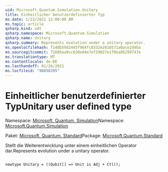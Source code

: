 ```yaml
---
uid: Microsoft.Quantum.Simulation.Unitary
title: Einheitlicher benutzerdefinierter Typ
ms.date: 1/23/2021 12:00:00 AM
ms.topic: article
qsharp.kind: udt
qsharp.namespace: Microsoft.Quantum.Simulation
qsharp.name: Unitary
qsharp.summary: Represents evolution under a unitary operator.
ms.openlocfilehash: f148b59d2445f964fc0332e2010571a0ace2d4ba
ms.sourcegitcommit: 71605ea9cc630e84e7ef29027e1f0ea06299747e
ms.translationtype: MT
ms.contentlocale: de-DE
ms.lasthandoff: 01/26/2021
ms.locfileid: "98858395"
---
```

# <a name="unitary-user-defined-type"></a><span data-ttu-id="9611a-102">Einheitlicher benutzerdefinierter Typ</span><span class="sxs-lookup"><span data-stu-id="9611a-102">Unitary user defined type</span></span>

<span data-ttu-id="9611a-103">Namespace: [Microsoft. Quantum. Simulation](xref:Microsoft.Quantum.Simulation)</span><span class="sxs-lookup"><span data-stu-id="9611a-103">Namespace: [Microsoft.Quantum.Simulation](xref:Microsoft.Quantum.Simulation)</span></span>

<span data-ttu-id="9611a-104">Paket: [Microsoft. Quantum. Standard](https://nuget.org/packages/Microsoft.Quantum.Standard)</span><span class="sxs-lookup"><span data-stu-id="9611a-104">Package: [Microsoft.Quantum.Standard](https://nuget.org/packages/Microsoft.Quantum.Standard)</span></span>


<span data-ttu-id="9611a-105">Stellt die Weiterentwicklung unter einem einheitlichen Operator dar.</span><span class="sxs-lookup"><span data-stu-id="9611a-105">Represents evolution under a unitary operator.</span></span>

```qsharp

newtype Unitary = ((Qubit[] => Unit is Adj + Ctl));
```

